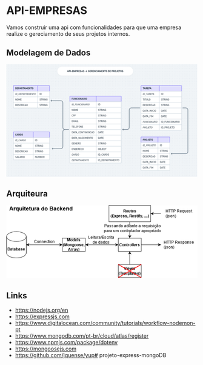 # API-EMPRESAS

Vamos construir uma api com funcionalidades para que uma empresa realize o gereciamento de seus projetos internos.

## Modelagem de Dados

![Modelagem](./docs/modelagem.png "Modelagem de Dados")

## Arquiteura

![Arquitetura](./docs/arquitetura.png "Arquitetura do Backend")

## Links

- https://nodejs.org/en
- https://expressjs.com
- https://www.digitalocean.com/community/tutorials/workflow-nodemon-pt
- https://www.mongodb.com/pt-br/cloud/atlas/register
- https://www.npmjs.com/package/dotenv
- https://mongoosejs.com
- https://github.com/jquense/yup#   p r o j e t o - e x p r e s s - m o n g o D B 
 
 